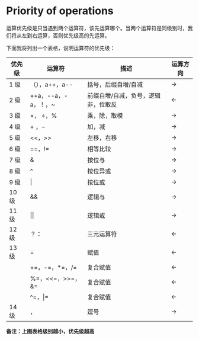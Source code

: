 # Priority of operations
运算优先级是只当遇到两个运算符，该先运算哪个。当两个运算符是同级别时，我们将从左到右运算，否则优先级高的先运算。

下面我将列出一个表格，说明运算符的优先级：

| 优先级  | 运算符                   | 描述                 | 运算方向    |
| ---- | --------------------- | ------------------ | ------- |
| 1 级  | （），a++，a--            | 括号，后缀自增/自减         | $\to$   |
| 2 级  | ++a，--a，-a，！，~        | 前缀自增/自减，负号，逻辑非，位取反 | $\gets$ |
| 3 级  | $\times$， $\div$，$\%$ | 乘，除，取模             | $\to$   |
| 4 级  | $+$ ，$-$              | 加，减                | $\to$   |
| 5 级  | <<，>>                 | 左移，右移              | $\to$   |
| 6 级  | \==，!=                | 相等比较               | $\to$   |
| 7 级  | &                     | 按位与                | $\to$   |
| 8 级  | ^                     | 按位异或               | $\to$   |
| 9 级  | \|                    | 按位或                | $\to$   |
| 10 级 | &&                    | 逻辑与                | $\to$   |
| 11 级 | \|\|                  | 逻辑或                | $\to$   |
| 12 级 | ？：                    | 三元运算符              | $\gets$ |
| 13 级 | =                     | 赋值                 | $\gets$ |
|      | +=，-=，\*=，/=          | 复合赋值               | $\gets$ |
|      | %=，<<=，>>=，&=         | 复合赋值               | $\gets$ |
|      | ^=，\|=                | 复合赋值               | $\gets$ |
| 14 级 | ，                     | 逗号                 | $\to$   |
**备注：上图表格级别越小，优先级越高**
